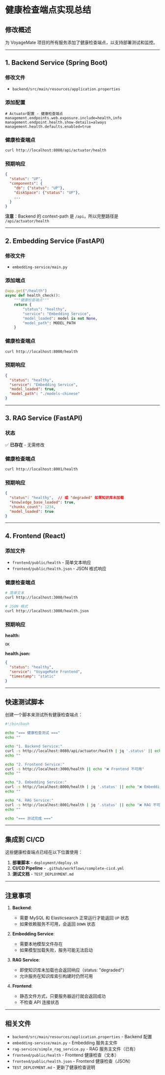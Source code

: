 # 健康检查端点实现总结

## 修改概述

为 VoyageMate 项目的所有服务添加了健康检查端点，以支持部署测试和监控。

---

## 1. Backend Service (Spring Boot)

### 修改文件
- `backend/src/main/resources/application.properties`

### 添加配置
```properties
# Actuator配置 - 健康检查端点
management.endpoints.web.exposure.include=health,info
management.endpoint.health.show-details=always
management.health.defaults.enabled=true
```

### 健康检查端点
```bash
curl http://localhost:8080/api/actuator/health
```

### 预期响应
```json
{
  "status": "UP",
  "components": {
    "db": {"status": "UP"},
    "diskSpace": {"status": "UP"},
    ...
  }
}
```

**注意**：Backend 的 context-path 是 `/api`，所以完整路径是 `/api/actuator/health`

---

## 2. Embedding Service (FastAPI)

### 修改文件
- `embedding-service/main.py`

### 添加端点
```python
@app.get("/health")
async def health_check():
    """健康检查端点"""
    return {
        "status": "healthy",
        "service": "Embedding Service",
        "model_loaded": model is not None,
        "model_path": MODEL_PATH
    }
```

### 健康检查端点
```bash
curl http://localhost:8000/health
```

### 预期响应
```json
{
  "status": "healthy",
  "service": "Embedding Service",
  "model_loaded": true,
  "model_path": "./models-chinese"
}
```

---

## 3. RAG Service (FastAPI)

### 状态
✅ **已存在** - 无需修改

### 健康检查端点
```bash
curl http://localhost:8001/health
```

### 预期响应
```json
{
  "status": "healthy",  // 或 "degraded" 如果知识库未加载
  "knowledge_base_loaded": true,
  "chunks_count": 1234,
  "model_loaded": true
}
```

---

## 4. Frontend (React)

### 添加文件
- `frontend/public/health` - 简单文本响应
- `frontend/public/health.json` - JSON 格式响应

### 健康检查端点
```bash
# 简单文本
curl http://localhost:3000/health

# JSON 格式
curl http://localhost:3000/health.json
```

### 预期响应

**health:**
```
OK
```

**health.json:**
```json
{
  "status": "healthy",
  "service": "VoyageMate Frontend",
  "timestamp": "static"
}
```

---

## 快速测试脚本

创建一个脚本来测试所有健康检查端点：

```bash
#!/bin/bash

echo "=== 健康检查测试 ==="
echo ""

echo "1. Backend Service:"
curl -s http://localhost:8080/api/actuator/health | jq '.status' || echo "❌ Backend 不可用"
echo ""

echo "2. Frontend Service:"
curl -s http://localhost:3000/health || echo "❌ Frontend 不可用"
echo ""

echo "3. Embedding Service:"
curl -s http://localhost:8000/health | jq '.status' || echo "❌ Embedding 不可用"
echo ""

echo "4. RAG Service:"
curl -s http://localhost:8001/health | jq '.status' || echo "❌ RAG 不可用"
echo ""

echo "=== 测试完成 ==="
```

---

## 集成到 CI/CD

这些健康检查端点已经在以下位置使用：

1. **部署脚本** - `deployment/deploy.sh`
2. **CI/CD Pipeline** - `.github/workflows/complete-cicd.yml`
3. **测试文档** - `TEST_DEPLOYMENT.md`

---

## 注意事项

1. **Backend**: 
   - 需要 MySQL 和 Elasticsearch 正常运行才能返回 `UP` 状态
   - 如果依赖服务不可用，会返回 `DOWN` 状态

2. **Embedding Service**: 
   - 需要本地模型文件存在
   - 如果模型加载失败，服务可能无法启动

3. **RAG Service**: 
   - 即使知识库未加载也会返回响应（status: "degraded"）
   - 允许服务在知识库索引构建时仍然可用

4. **Frontend**: 
   - 静态文件方式，只要服务器运行就会返回成功
   - 不检查 API 连接状态

---

## 相关文件

- `backend/src/main/resources/application.properties` - Backend 配置
- `embedding-service/main.py` - Embedding 服务主文件
- `rag-service/simple_rag_service.py` - RAG 服务主文件（已有）
- `frontend/public/health` - Frontend 健康检查（文本）
- `frontend/public/health.json` - Frontend 健康检查（JSON）
- `TEST_DEPLOYMENT.md` - 更新了健康检查说明

